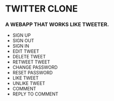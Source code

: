 <h1>TWITTER CLONE</h1>

<h3>A WEBAPP THAT WORKS LIKE TWEETER.</h3>

<ul>
<li>SIGN UP</li>
<li>SIGN OUT</li>
<li>SIGN IN</li>
<li>EDIT TWEET</li>
<li>DELETE TWEET</li>
<li>RETWEET TWEET</li>
<li>CHANGE PASSWORD</li>
<li>RESET PASSWORD</li>
<li>LIKE TWEET</li>
<li>UNLIKE TWEET</li>
<li>COMMENT</li>
<li>REPLY TO COMMENT</li>
</ul>
